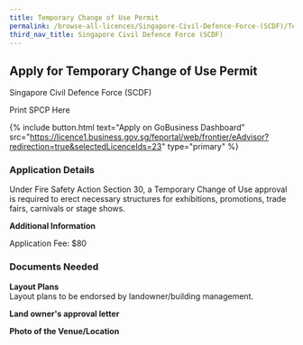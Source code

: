 ```yaml
---
title: Temporary Change of Use Permit
permalink: /browse-all-licences/Singapore-Civil-Defence-Force-(SCDF)/Temporary-Change-of-Use-Permit
third_nav_title: Singapore Civil Defence Force (SCDF)
---
```


## Apply for Temporary Change of Use Permit

Singapore Civil Defence Force (SCDF)

Print SPCP Here


{% include button.html text="Apply on GoBusiness Dashboard" src="https://licence1.business.gov.sg/feportal/web/frontier/eAdvisor?redirection=true&selectedLicenceIds=23" type="primary" %}

### Application Details

<p>Under Fire Safety Action Section 30, a Temporary Change of Use approval is required to erect necessary structures for exhibitions, promotions, trade fairs, carnivals or stage shows.</p>

**Additional Information**

<p>Application Fee: $80</p>

### Documents Needed

<p><strong>Layout Plans</strong><br />Layout plans to be endorsed by landowner/building management.</p>
<p><strong>Land owner's approval letter</strong></p>
<p><strong>Photo of the Venue/Location</strong></p>

